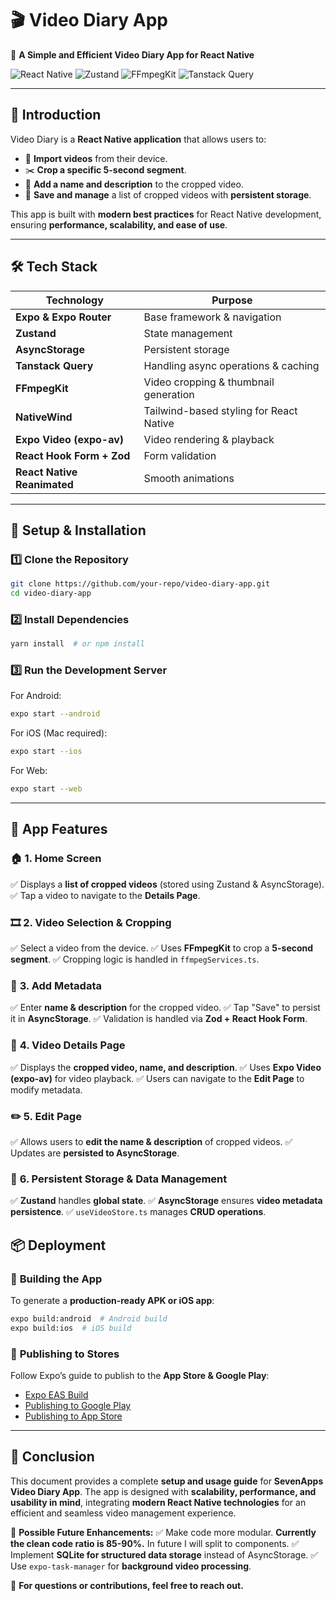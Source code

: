 # 🎬 **Video Diary App**

🚀 **A Simple and Efficient Video Diary App for React Native**

![React Native](https://img.shields.io/badge/React%20Native-Expo-blue) ![Zustand](https://img.shields.io/badge/State%20Management-Zustand-green) ![FFmpegKit](https://img.shields.io/badge/Video%20Processing-FFmpegKit-red) ![Tanstack Query](https://img.shields.io/badge/Async%20Logic-Tanstack%20Query-orange)

---

## 📌 **Introduction**
Video Diary is a **React Native application** that allows users to:
- 🎥 **Import videos** from their device.
- ✂️ **Crop a specific 5-second segment**.
- 📝 **Add a name and description** to the cropped video.
- 📂 **Save and manage** a list of cropped videos with **persistent storage**.

This app is built with **modern best practices** for React Native development, ensuring **performance, scalability, and ease of use**.

---

## 🛠 **Tech Stack**

| Technology            | Purpose |
|----------------------|----------------|
| **Expo & Expo Router** | Base framework & navigation |
| **Zustand**           | State management |
| **AsyncStorage**      | Persistent storage |
| **Tanstack Query**    | Handling async operations & caching |
| **FFmpegKit**        | Video cropping & thumbnail generation |
| **NativeWind**        | Tailwind-based styling for React Native |
| **Expo Video (expo-av)**        | Video rendering & playback |
| **React Hook Form + Zod** | Form validation |
| **React Native Reanimated** | Smooth animations |

---

## 🚀 **Setup & Installation**

### **1️⃣ Clone the Repository**
```sh
git clone https://github.com/your-repo/video-diary-app.git
cd video-diary-app
```

### **2️⃣ Install Dependencies**
```sh
yarn install  # or npm install
```

### **3️⃣ Run the Development Server**
For Android:
```sh
expo start --android
```
For iOS (Mac required):
```sh
expo start --ios
```
For Web:
```sh
expo start --web
```

---

## 📱 **App Features**

### 🏠 **1. Home Screen**
✅ Displays a **list of cropped videos** (stored using Zustand & AsyncStorage).
✅ Tap a video to navigate to the **Details Page**.

### 🎞 **2. Video Selection & Cropping**
✅ Select a video from the device.
✅ Uses **FFmpegKit** to crop a **5-second segment**.
✅ Cropping logic is handled in `ffmpegServices.ts`.

### 📝 **3. Add Metadata**
✅ Enter **name & description** for the cropped video.
✅ Tap "Save" to persist it in **AsyncStorage**.
✅ Validation is handled via **Zod + React Hook Form**.

### 📂 **4. Video Details Page**
✅ Displays the **cropped video, name, and description**.
✅ Uses **Expo Video (expo-av)** for video playback.
✅ Users can navigate to the **Edit Page** to modify metadata.

### ✏️ **5. Edit Page**
✅ Allows users to **edit the name & description** of cropped videos.
✅ Updates are **persisted to AsyncStorage**.

### 💾 **6. Persistent Storage & Data Management**
✅ **Zustand** handles **global state**.
✅ **AsyncStorage** ensures **video metadata persistence**.
✅ `useVideoStore.ts` manages **CRUD operations**.

## 📦 **Deployment**

### 🔧 **Building the App**
To generate a **production-ready APK or iOS app**:
```sh
expo build:android  # Android build
expo build:ios  # iOS build
```

### 🚀 **Publishing to Stores**
Follow Expo’s guide to publish to the **App Store & Google Play**:
- [Expo EAS Build](https://docs.expo.dev/build/introduction/)
- [Publishing to Google Play](https://docs.expo.dev/submit/android/)
- [Publishing to App Store](https://docs.expo.dev/submit/ios/)

---

## 🏁 **Conclusion**
This document provides a complete **setup and usage guide** for **SevenApps Video Diary App**. The app is designed with **scalability, performance, and usability in mind**, integrating **modern React Native technologies** for an efficient and seamless video management experience.

🔹 **Possible Future Enhancements:**
✅ Make code more modular. **Currently the clean code ratio is 85-90%.** In future I will split to components.
✅ Implement **SQLite for structured data storage** instead of AsyncStorage.
✅ Use `expo-task-manager` for **background video processing**.

📩 **For questions or contributions, feel free to reach out.**